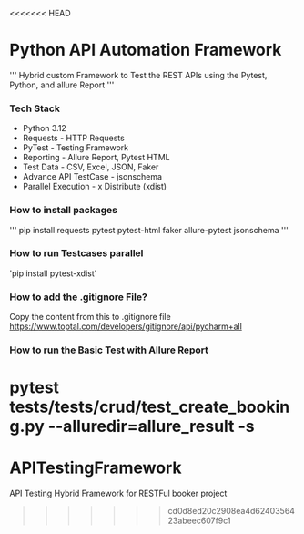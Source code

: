 <<<<<<< HEAD
# Python API Automation Framework
''' Hybrid custom Framework to Test the REST APIs using the Pytest, Python, and allure Report '''

### Tech Stack
- Python 3.12
- Requests - HTTP Requests
- PyTest - Testing Framework
- Reporting - Allure Report, Pytest HTML
- Test Data - CSV, Excel, JSON, Faker
- Advance API TestCase - jsonschema
- Parallel Execution - x Distribute (xdist)

### How to install packages
''' pip install requests pytest pytest-html faker allure-pytest jsonschema '''
### How to run Testcases parallel
'pip install pytest-xdist'

### How to add the .gitignore File?

Copy the content from this to .gitignore file
https://www.toptal.com/developers/gitignore/api/pycharm+all

### How to run the Basic Test with Allure Report
pytest tests/tests/crud/test_create_booking.py --alluredir=allure_result -s
=======
# APITestingFramework
API Testing Hybrid Framework for RESTFul booker project
>>>>>>> cd0d8ed20c2908ea4d6240356423abeec607f9c1
